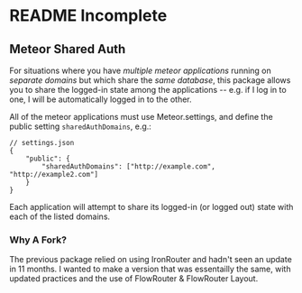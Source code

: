 # README Incomplete

## Meteor Shared Auth

For situations where you have *multiple meteor applications* running on
*separate domains* but which share the *same database*, this package allows you
to share the logged-in state among the applications -- e.g. if I log in to one,
I will be automatically logged in to the other.

All of the meteor applications must use Meteor.settings, and define the public
setting ``sharedAuthDomains``, e.g.:

    // settings.json
    {
        "public": {
            "sharedAuthDomains": ["http://example.com", "http://example2.com"]
        }
    }

Each application will attempt to share its logged-in (or logged out) state with
each of the listed domains.


### Why A Fork?

The previous package relied on using IronRouter and hadn't seen an update in 11 months. I wanted to make a version that was essentailly the same, with updated practices and the use of FlowRouter & FlowRouter Layout.